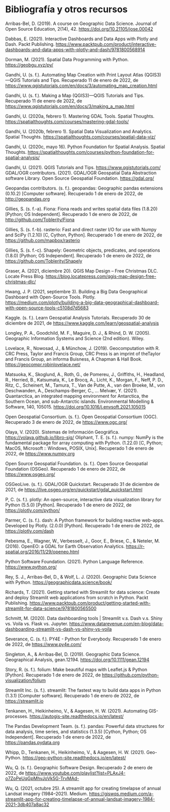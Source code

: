 # Bibliografía y otros recursos

Arribas-Bel, D. (2019). A course on Geographic Data Science. Journal of Open Source Education, 2(14), 42. https://doi.org/10.21105/jose.00042

Dabbas, E. (2021). Interactive Dashboards and Data Apps with Plotly and Dash. Packt Publishing. https://www.packtpub.com/product/interactive-dashboards-and-data-apps-with-plotly-and-dash/9781800568914

Dorman, M. (2021). Spatial Data Programming with Python. https://geobgu.xyz/py/

Gandhi, U. (s. f.). Automating Map Creation with Print Layout Atlas (QGIS3)—QGIS Tutorials and Tips. Recuperado 11 de enero de 2022, de https://www.qgistutorials.com/en/docs/3/automating_map_creation.html

Gandhi, U. (s. f.). Making a Map (QGIS3)—QGIS Tutorials and Tips. Recuperado 11 de enero de 2022, de https://www.qgistutorials.com/en/docs/3/making_a_map.html

Gandhi, U. (2020a, febrero 1). Mastering GDAL Tools. Spatial Thoughts. https://spatialthoughts.com/courses/mastering-gdal-tools/

Gandhi, U. (2020b, febrero 1). Spatial Data Visualization and Analytics. Spatial Thoughts. https://spatialthoughts.com/courses/spatial-data-viz/

Gandhi, U. (2020c, mayo 16). Python Foundation for Spatial Analysis. Spatial Thoughts. https://spatialthoughts.com/courses/python-foundation-for-spatial-analysis/

Gandhi, U. (2021). QGIS Tutorials and Tips. https://www.qgistutorials.com/
GDAL/OGR contributors. (2021). GDAL/OGR Geospatial Data Abstraction software Library. Open Source Geospatial Foundation. https://gdal.org/

Geopandas contributors. (s. f.). geopandas: Geographic pandas extensions (0.10.2) [Computer software]. Recuperado 1 de enero de 2022, de http://geopandas.org

Gillies, S. (s. f.-a). Fiona: Fiona reads and writes spatial data files (1.8.20) [Python; OS Independent]. Recuperado 1 de enero de 2022, de http://github.com/Toblerity/Fiona

Gillies, S. (s. f.-b). rasterio: Fast and direct raster I/O for use with Numpy and SciPy (1.2.10) [C, Cython, Python]. Recuperado 1 de enero de 2022, de https://github.com/mapbox/rasterio

Gillies, S. (s. f.-c). Shapely: Geometric objects, predicates, and operations (1.8.0) [Python; OS Independent]. Recuperado 1 de enero de 2022, de https://github.com/Toblerity/Shapely

Graser, A. (2021, diciembre 20). QGIS Map Design – Free Christmas DLC. Locate Press Blog. https://blog.locatepress.com/qgis-map-design-free-christmas-dlc/

Hwang, J. P. (2021, septiembre 3). Building a Big Data Geographical Dashboard with Open-Source Tools. Plotly. https://medium.com/plotly/building-a-big-data-geographical-dashboard-with-open-source-tools-c5108d7d5683

Kaggle. (s. f.). Learn Geospatial Analysis Tutorials. Recuperado 30 de diciembre de 2021, de https://www.kaggle.com/learn/geospatial-analysis

Longley, P. A., Goodchild, M. F., Maguire, D. J., & Rhind, D. W. (2005). Geographic Information Systems and Science (2nd edition). Wiley.

Lovelace, R., Nowosad, J., & Münchow, J. (2019). Geocomputation with R. CRC Press, Taylor and Francis Group, CRC Press is an imprint of theTaylor and Francis Group, an informa Buisness, A Chapman & Hall Book. https://geocompr.robinlovelace.net/

Matsuoka, K., Skoglund, A., Roth, G., de Pomereu, J., Griffiths, H., Headland, R., Herried, B., Katsumata, K., Le Brocq, A., Licht, K., Morgan, F., Neff, P. D., Ritz, C., Scheinert, M., Tamura, T., Van de Putte, A., van den Broeke, M., von Deschwanden, A., Deschamps-Berger, C., … Melvær, Y. (2021). Quantarctica, an integrated mapping environment for Antarctica, the Southern Ocean, and sub-Antarctic islands. Environmental Modelling & Software, 140, 105015. https://doi.org/10.1016/j.envsoft.2021.105015

Open Geospatial Consortium. (s. f.). Open Geospatial Consortium (OGC). Recuperado 3 de enero de 2022, de https://www.ogc.org/

Olaya, V. (2020). Sistemas de Información Geográfica. https://volaya.github.io/libro-sig/
Oliphant, T. E. (s. f.). numpy: NumPy is the fundamental package for array computing with Python. (1.22.0) [C, Python; MacOS, Microsoft :: Windows, POSIX, Unix]. Recuperado 1 de enero de 2022, de https://www.numpy.org

Open Source Geospatial Foundation. (s. f.). Open Source Geospatial Foundation (OSGeo). Recuperado 1 de enero de 2022, de https://www.osgeo.org/

OSGeoLive. (s. f.). GDAL/OGR Quickstart. Recuperado 31 de diciembre de 2021, de https://live.osgeo.org/en/quickstart/gdal_quickstart.html

P, C. (s. f.). plotly: An open-source, interactive data visualization library for Python (5.5.0) [Python]. Recuperado 1 de enero de 2022, de https://plotly.com/python/

Parmer, C. (s. f.). dash: A Python framework for building reactive web-apps. Developed by Plotly. (2.0.0) [Python]. Recuperado 1 de enero de 2022, de https://plotly.com/dash

Pebesma, E., Wagner, W., Verbesselt, J., Goor, E., Briese, C., & Neteler, M. (2016). OpenEO: a GDAL for Earth Observation Analytics. https://r-spatial.org/2016/11/29/openeo.html

Python Software Foundation. (2021). Python Language Reference. https://www.python.org/

Rey, S. J., Arribas-Bel, D., & Wolf, L. J. (2020). Geographic Data Science with Python. https://geographicdata.science/book/

Richards, T. (2021). Getting started with Streamlit for data science: Create and deploy Streamlit web applications from scratch in Python. Packt Publishing. https://www.packtpub.com/product/getting-started-with-streamlit-for-data-science/9781800565500

Schmitt, M. (2020). Data dashboarding tools | Streamlit v.s. Dash v.s. Shiny vs. Voila vs. Flask vs. Jupyter. https://www.datarevenue.com/en-blog/data-dashboarding-streamlit-vs-dash-vs-shiny-vs-voila

Severance, C. (s. f.). PY4E - Python for Everybody. Recuperado 1 de enero de 2022, de https://www.py4e.com/

Singleton, A., & Arribas‐Bel, D. (2019). Geographic Data Science. Geographical Analysis, gean.12194. https://doi.org/10.1111/gean.12194

Story, R. (s. f.). folium: Make beautiful maps with Leaflet.js & Python [Python]. Recuperado 1 de enero de 2022, de https://github.com/python-visualization/folium

Streamlit Inc. (s. f.). streamlit: The fastest way to build data apps in Python (1.3.1) [Computer software]. Recuperado 1 de enero de 2022, de https://streamlit.io

Tenkanen, H., Heikinheimo, V., & Aagesen, H. W. (2021). Automating GIS-processes. https://autogis-site.readthedocs.io/en/latest/

The Pandas Development Team. (s. f.). pandas: Powerful data structures for data analysis, time series, and statistics (1.3.5) [Cython, Python; OS Independent]. Recuperado 1 de enero de 2022, de https://pandas.pydata.org

Whipp, D., Tenkanen, H., Heikinheimo, V., & Aagesen, H. W. (2021). Geo-Python. https://geo-python-site.readthedocs.io/en/latest/

Wu, Q. (s. f.). Geographic Software Design. Recuperado 2 de enero de 2022, de https://www.youtube.com/playlist?list=PLAxJ4-o7ZoPeUqGpMhvJoVk5G-TrvMAd-

Wu, Q. (2021, octubre 25). A streamlit app for creating timelapse of annual Landsat imagery (1984–2021). Medium. https://giswqs.medium.com/a-streamlit-app-for-creating-timelapse-of-annual-landsat-imagery-1984-2021-3db407a8ac32

